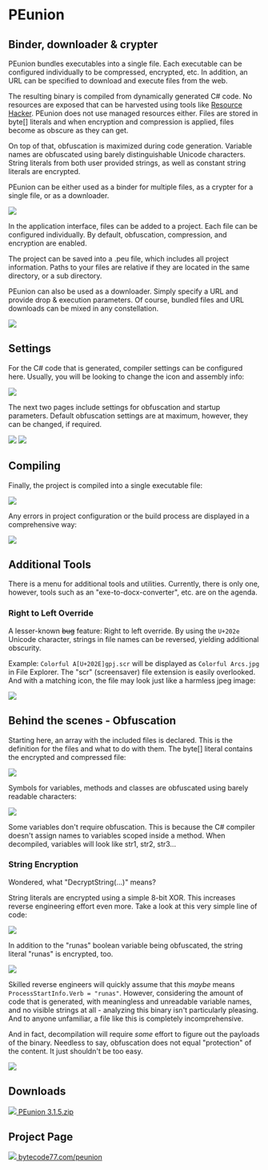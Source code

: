 # PEunion

## Binder, downloader & crypter

PEunion bundles executables into a single file. Each executable can be configured individually to be compressed, encrypted, etc. In addition, an URL can be specified to download and execute files from the web.

The resulting binary is compiled from dynamically generated C# code. No resources are exposed that can be harvested using tools like [Resource Hacker](http://www.angusj.com/resourcehacker/). PEunion does not use managed resources either. Files are stored in byte[] literals and when encryption and compression is applied, files become as obscure as they can get.

On top of that, obfuscation is maximized during code generation. Variable names are obfuscated using barely distinguishable Unicode characters. String literals from both user provided strings, as well as constant string literals are encrypted.

PEunion can be either used as a binder for multiple files, as a crypter for a single file, or as a downloader.

![](https://bytecode77.com/images/pages/pe-union/001.png)

In the application interface, files can be added to a project. Each file can be configured individually. By default, obfuscation, compression, and encryption are enabled.

The project can be saved into a .peu file, which includes all project information. Paths to your files are relative if they are located in the same directory, or a sub directory.

PEunion can also be used as a downloader. Simply specify a URL and provide drop & execution parameters. Of course, bundled files and URL downloads can be mixed in any constellation.

![](https://bytecode77.com/images/pages/pe-union/002.png)

## Settings

For the C# code that is generated, compiler settings can be configured here. Usually, you will be looking to change the icon and assembly info:

![](https://bytecode77.com/images/pages/pe-union/003.png)

The next two pages include settings for obfuscation and startup parameters. Default obfuscation settings are at maximum, however, they can be changed, if required.

![](https://bytecode77.com/images/pages/pe-union/004.png)
![](https://bytecode77.com/images/pages/pe-union/005.png)

## Compiling

Finally, the project is compiled into a single executable file:

![](https://bytecode77.com/images/pages/pe-union/006.png)

Any errors in project configuration or the build process are displayed in a comprehensive way:

![](https://bytecode77.com/images/pages/pe-union/007.png)

## Additional Tools

There is a menu for additional tools and utilities. Currently, there is only one, however, tools such as an "exe-to-docx-converter", etc. are on the agenda.

### Right to Left Override

A lesser-known ~~bug~~ feature: Right to left override. By using the `U+202e` Unicode character, strings in file names can be reversed, yielding additional obscurity.

Example: `Colorful A[U+202E]gpj.scr` will be displayed as `Colorful Arcs.jpg` in File Explorer. The "scr" (screensaver) file extension is easily overlooked. And with a matching icon, the file may look just like a harmless jpeg image:

![](https://bytecode77.com/images/pages/pe-union/008.png)

## Behind the scenes - Obfuscation

Starting here, an array with the included files is declared. This is the definition for the files and what to do with them. The byte[] literal contains the encrypted and compressed file:

![](https://bytecode77.com/images/pages/pe-union/code1.png)

Symbols for variables, methods and classes are obfuscated using barely readable characters:

![](https://bytecode77.com/images/pages/pe-union/code2.gif)

Some variables don't require obfuscation. This is because the C# compiler doesn't assign names to variables scoped inside a method. When decompiled, variables will look like str1, str2, str3...

### String Encryption

Wondered, what "DecryptString(...)" means?

String literals are encrypted using a simple 8-bit XOR. This increases reverse engineering effort even more. Take a look at this very simple line of code:

![](https://bytecode77.com/images/pages/pe-union/code3.png)

In addition to the "runas" boolean variable being obfuscated, the string literal "runas" is encrypted, too.

![](https://bytecode77.com/images/pages/pe-union/code4.png)

Skilled reverse engineers will quickly assume that this *maybe* means `ProcessStartInfo.Verb = "runas"`. However, considering the amount of code that is generated, with meaningless and unreadable variable names, and no visible strings at all - analyzing this binary isn't particularly pleasing. And to anyone unfamiliar, a file like this is completely incomprehensive.

And in fact, decompilation will require *some* effort to figure out the payloads of the binary. Needless to say, obfuscation does not equal "protection" of the content. It just shouldn't be too easy.

![](https://bytecode77.com/images/pages/pe-union/code5.png)

## Downloads

[![](http://bytecode77.com/public/fileicons/zip.png) PEunion 3.1.5.zip](https://bytecode77.com/downloads/PEunion%203.1.5.zip)

## Project Page

[![](https://bytecode77.com/public/favicon16.png) bytecode77.com/peunion](https://bytecode77.com/peunion)
